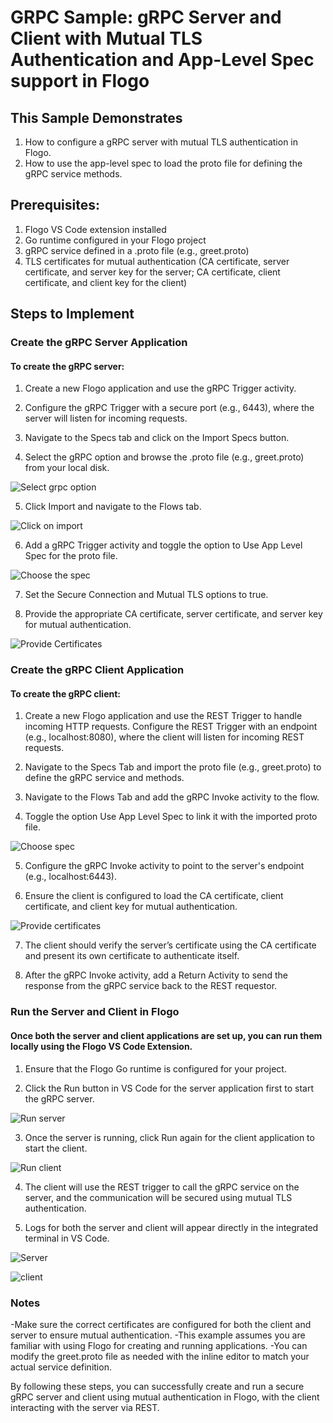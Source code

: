 # GRPC Sample: gRPC Server and Client with Mutual TLS Authentication and App-Level Spec support in Flogo

## This Sample Demonstrates
1. How to configure a gRPC server with mutual TLS authentication in Flogo.
2. How to use the app-level spec to load the proto file for defining the gRPC service methods.

## Prerequisites:

1. Flogo VS Code extension installed
2. Go runtime configured in your Flogo project
3. gRPC service defined in a .proto file (e.g., greet.proto)
4. TLS certificates for mutual authentication (CA certificate, server certificate, and server key for the server; CA certificate, client certificate, and client key for the client)


## Steps to Implement

### Create the gRPC Server Application

#### To create the gRPC server:
 
1. Create a new Flogo application and use the gRPC Trigger activity.
  
2. Configure the gRPC Trigger with a secure port (e.g., 6443), where the server will listen for incoming requests.

3. Navigate to the Specs tab and click on the Import Specs button.

4. Select the gRPC option and browse the .proto file (e.g., greet.proto) from your local disk.

![Select grpc option](../../import-screenshots/grpc/1.png)

5. Click Import and navigate to the Flows tab.

![Click on import](../../import-screenshots/grpc/2.png)

6. Add a gRPC Trigger activity and toggle the option to Use App Level Spec for the proto file.

![Choose the spec](../../import-screenshots/grpc/3.png)

7. Set the Secure Connection and Mutual TLS options to true.

8. Provide the appropriate CA certificate, server certificate, and server key for mutual authentication.

![Provide Certificates](../../import-screenshots/grpc/4.png)

### Create the gRPC Client Application

#### To create the gRPC client:

1. Create a new Flogo application and use the REST Trigger to handle incoming HTTP requests. Configure the REST Trigger with an endpoint (e.g., localhost:8080), where the client will listen for incoming REST requests.

2. Navigate to the Specs Tab and import the proto file (e.g., greet.proto) to define the gRPC service and methods.

3. Navigate to the Flows Tab and add the gRPC Invoke activity to the flow. 

4. Toggle the option Use App Level Spec to link it with the imported proto file.

![Choose spec](../../import-screenshots/grpc/5.png)

5. Configure the gRPC Invoke activity to point to the server's endpoint (e.g., localhost:6443). 

6. Ensure the client is configured to load the CA certificate, client certificate, and client key for mutual authentication. 

![Provide certificates](../../import-screenshots/grpc/6.png)

7. The client should verify the server’s certificate using the CA certificate and present its own certificate to authenticate itself.

8. After the gRPC Invoke activity, add a Return Activity to send the response from the gRPC service back to the REST requestor.

### Run the Server and Client in Flogo

#### Once both the server and client applications are set up, you can run them locally using the Flogo VS Code Extension.
  
1. Ensure that the Flogo Go runtime is configured for your project.

2. Click the Run button in VS Code for the server application first to start the gRPC server.

![Run server](../../import-screenshots/grpc/7.png)

3. Once the server is running, click Run again for the client application to start the client.

![Run client](../../import-screenshots/grpc/8.png)

4. The client will use the REST trigger to call the gRPC service on the server, and the communication will be secured using mutual TLS authentication.

5. Logs for both the server and client will appear directly in the integrated terminal in VS Code.

![Server](../../import-screenshots/grpc/9.png)

![client](../../import-screenshots/grpc/10.png)


### Notes
-Make sure the correct certificates are configured for both the client and server to ensure mutual authentication.
-This example assumes you are familiar with using Flogo for creating and running applications.
-You can modify the greet.proto file as needed with the inline editor to match your actual service definition.


By following these steps, you can successfully create and run a secure gRPC server and client using mutual authentication in Flogo, with the client interacting with the server via REST.

